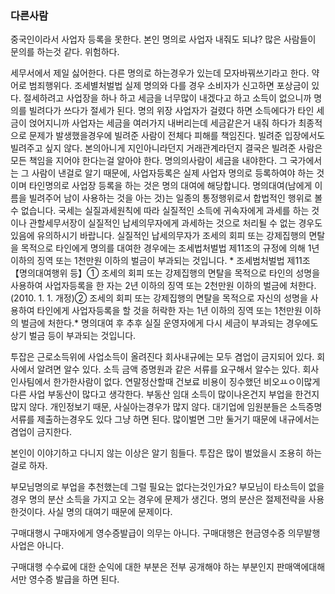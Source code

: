 ### 다른사람
중국인이라서 사업자 등록을 못한다.
본인 명의로 사업자 내줘도 되냐?
많은 사람들이 문의를 하는것 같다.
위험하다.

세무서에서 제일 싫어한다. 다른 명의로 하는경우가 있는데
모자바꿔쓰기라고 한다. 약어로
범죄행위다. 조세별처벌법
실제 명의와 다를 경우 소비자가 신고하면 포상금이 있다.
절세하려고 사업장을 하나 하고 세금을 너무많이 내겠다고 하고 소득이 없으니까 명의를 빌려다가 쓰다가
절세가 된다. 명의 위장 사업자가 걸렸다 하면 소득에다가 타인 세금이 얹어지니까 
사업자는 세금을 여러가지 내버리는데 세금같은거 내줘 하다가 
최종적으로 문제가 발생했을경우에 빌려준 사람이 전체다 피해를 책임진다.
빌려준 입장에서도 빌려주고 싶지 않다. 본의아니게 지인아니라던지 거래관계라던지
결국은 빌려준 사람은 모든 책임을 지어야 한다는걸 알아야 한다.
명의의사람이 세금을 내야한다. 그 국가에서는 그 사람이 낸걸로 알기 때문에,
사업자등록은 실제 사업자 명의로 등록하여야 하는 것이며 타인명의로 사업장 등록을 하는 것은 명의 대여에 해당합니다.
 명의대여(남에게 이름을 빌려주어 남이 사용하는 것을 아는 것)는  일종의 통정행위로서 합법적인 행위로 볼 수 없습니다. 
 국세는 실질과세원칙에 따라 실질적인 소득에 귀속자에게 과세를 하는 것이나 관할세무서장이 실질적인 납세의무자에게 과세하는 
 것으로 처리될 수 없는 경우도 있음에 유의하시기 바랍니다.
  실질적인 납세의무자가 조세의 회피 또는 강제집행의 면탈을 목적으로 타인에게 명의를 대여한 경우에는 조세법처벌법 제11조의
   규정에 의해 1년 이하의 징역 또는 1천만원 이하의 벌금이 부과되는 것입니다. *
    조세범처벌법 제11조 【명의대여행위 등】① 조세의 회피 또는 강제집행의 면탈을 목적으로 타인의 성명을
     사용하여 사업자등록을 한 자는 2년 이하의 징역 또는 2천만원 이하의 벌금에 처한다. (2010. 1. 1. 개정)②
      조세의 회피 또는 강제집행의 면탈을 목적으로 자신의 성명을 사용하여 타인에게 사업자등록을 할 것을 허락한 자는 
      1년 이하의 징역 또는 1천만원 이하의 벌금에 처한다.* 명의대여 후 추후 실질 운영자에게 다시 세금이 부과되는
       경우에도 상기 벌금 등이 부과되는 것입니다.


투잡은 근로소득위에 사업소득이 올려진다
회사내규에는 모두 겸업이 금지되어 있다.
회사에서 알려면 알수 있다.
소득 금액 증명원과 같은 서류를 요구해서 알수는 있다.
회사 인사팀에서 한가한사람이 없다.
연말정산할때 건보료 비용이 징수했던 비오ㅛㅇ이많게
다른 사업 부동산이 많다고 생각한다.
부동산 임대 소득이 많이나온건지 부업을 한건지 많지 않다.
개인정보기 때문, 사실아는경우가 많지 않다.
대기업에 임원분들은 소득증명서류를 제출하는경우도 있다
그냥 하면 된다. 많이벌면 그만 둘거기 때문에
내규에서는 겸업이 금지한다.

본인이 이야기하고 다니지 않는 이상은 알기 힘들다.
투잡은 많이 벌었을시 조용히 하는걸로 하자.

부모님명의로 부업을 추천했는데 그럴 필요는 없다는것인가요?
부모님이 타소득이 없을경우 명의 분산
소득을 가지고 오는 경우에 문제가 생긴다.
명의 분산은 절제전략을 사용한것이다.
사실 명의 대여기 때문에 문제이다.

구매대행시 구매자에게 영수증발급이 의무는 아니다.
구매대행은 현금영수증 의무발행 사업은 아니다.

구매대행 수수료에 대한 
순익에 대한 부분은 전부 공개해야 하는 부분인지
판매액에대해서만 영수증 발급을 하면 된다.

